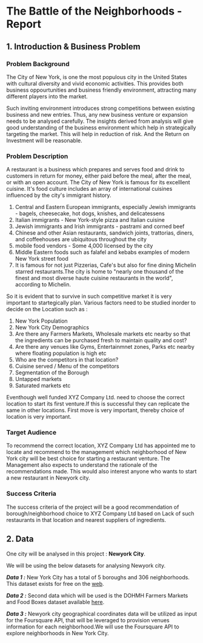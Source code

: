 # The Battle of the Neighborhoods - Report

## 1. Introduction & Business Problem

### Problem Background

The City of New York, is one the most populous city in the United States with cultural diversity and vivid economic activities. This provides both business oppourtunities and business friendly environment, attracting many different players into the market.

Such inviting environment introduces strong competitions between existing business and new entries. Thus, any new business venture or expansion needs to be analysed carefully. The insights derived from analysis will give good understanding of the business environment which help in strategically targeting the market. This will help in reduction of risk. And the Return on Investment will be reasonable.

### Problem Description

A restaurant is a business which prepares and serves food and drink to customers in return for money, either paid before the meal, after the meal, or with an open account. The City of New York is famous for its excelllent cuisine. It's food culture includes an array of international cuisines influenced by the city's immigrant history.

1. Central and Eastern European immigrants, especially Jewish immigrants - bagels, cheesecake, hot dogs, knishes, and delicatessens
2. Italian immigrants - New York-style pizza and Italian cuisine
3. Jewish immigrants and Irish immigrants - pastrami and corned beef
4. Chinese and other Asian restaurants, sandwich joints, trattorias, diners, and coffeehouses are ubiquitous throughout the city
5. mobile food vendors - Some 4,000 licensed by the city
6. Middle Eastern foods such as falafel and kebabs examples of modern New York street food
7. It is famous for not just Pizzerias, Cafe's but also for fine dining Michelin starred restaurants.The city is home to "nearly one thousand of the finest and most diverse haute cuisine restaurants in the world", according to Michelin.

So it is evident that to survive in such competitive market it is very important to startegically plan. Various factors need to be studied inorder to decide on the Location such as :

1. New York Population
2. New York City Demographics
3. Are there any Farmers Markets, Wholesale markets etc nearby so that the ingredients can be purchased fresh to maintain quality and cost?
4. Are there any venues like Gyms, Entertainmnet zones, Parks etc nearby where floating population is high etc
5. Who are the competitors in that location?
6. Cuisine served / Menu of the competitors
7. Segmentation of the Borough
8. Untapped markets
9. Saturated markets etc

Eventhough well funded XYZ Company Ltd. need to choose the correct location to start its first venture.If this is successful they can replicate the same in other locations. First move is very important, thereby choice of location is very important.

### Target Audience

To recommend the correct location, XYZ Company Ltd has appointed me to locate and recommend to the management which neighborhood of New York city will be best choice for starting a restaurant venture. The Management also expects to understand the rationale of the recommendations made. This would also interest anyone who wants to start a new restaurant in Newyork city.

### Success Criteria

The success criteria of the project will be a good recommendation of borough/neighborhood choice to XYZ Company Ltd based on Lack of such restaurants in that location and nearest suppliers of ingredients.

## 2. Data

One city will be analysed in this project : **Newyork City**.

We will be using the below datasets for analysing Newyork city.

***Data 1 :*** New York City has a total of 5 boroughs and 306 neighborhoods. This dataset exists for free on the [web](https://geo.nyu.edu/catalog/nyu_2451_34572).

***Data 2 :*** Second data which will be used is the DOHMH Farmers Markets and Food Boxes dataset available [here](https://data.cityofnewyork.us/dataset/DOHMH-Farmers-Markets-and-Food-Boxes/8vwk-6iz2).

***Data 3 :*** Newyork city geographical coordinates data will be utilized as input for the Foursquare API, that will be leveraged to provision venues information for each neighborhood.We will use the Foursquare API to explore neighborhoods in New York City.
